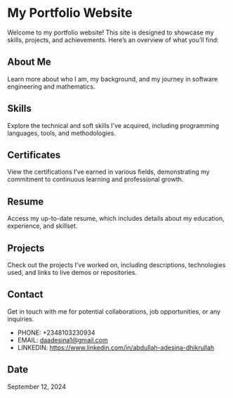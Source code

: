 # My Portfolio Website

Welcome to my portfolio website! This site is designed to showcase my skills, projects, and achievements. Here’s an overview of what you’ll find:

## About Me

Learn more about who I am, my background, and my journey in software engineering and mathematics.

## Skills

Explore the technical and soft skills I’ve acquired, including programming languages, tools, and methodologies.

## Certificates

View the certifications I’ve earned in various fields, demonstrating my commitment to continuous learning and professional growth.

## Resume

Access my up-to-date resume, which includes details about my education, experience, and skillset.

## Projects

Check out the projects I’ve worked on, including descriptions, technologies used, and links to live demos or repositories.

## Contact

Get in touch with me for potential collaborations, job opportunities, or any inquiries.
* PHONE: +2348103230934
* EMAIL: daadesina1@gmail.com
* LINKEDIN: https://www.linkedin.com/in/abdullah-adesina-dhikrullah

## Date
September 12, 2024
